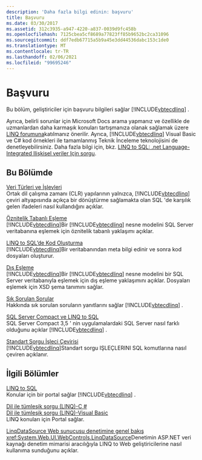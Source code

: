 ```yaml
---
description: 'Daha fazla bilgi edinin: başvuru'
title: Başvuru
ms.date: 03/30/2017
ms.assetid: 312c3935-a947-4220-a837-0039d9fc458b
ms.openlocfilehash: 7125cbea5cf8689a77823ff85b9652bc2ca31096
ms.sourcegitcommit: ddf7edb67715a5b9a45e3dd44536dabc153c1de0
ms.translationtype: MT
ms.contentlocale: tr-TR
ms.lasthandoff: 02/06/2021
ms.locfileid: "99695246"
---
```

# <a name="reference"></a>Başvuru

Bu bölüm, geliştiriciler için başvuru bilgileri sağlar [!INCLUDE[vbtecdlinq](../../../../../../includes/vbtecdlinq-md.md)] .  
  
 Ayrıca, belirli sorunlar için Microsoft Docs arama yapmanız ve özellikle de uzmanlardan daha karmaşık konuları tartışmanıza olanak sağlamak üzere [LINQ forumuna](https://social.msdn.microsoft.com/forums/en-us/home?forum=linqtosql)katılmanız önerilir. Ayrıca, [!INCLUDE[vbtecdlinq](../../../../../../includes/vbtecdlinq-md.md)] Visual Basic ve C# kod örnekleri ile tamamlanmış Teknik İnceleme teknolojisini de denetleyebilirsiniz. Daha fazla bilgi için, bkz. [LINQ to SQL: .net Language-Integrated Ilişkisel veriler Için sorgu](/previous-versions/dotnet/articles/bb425822(v=msdn.10)).  
  
## <a name="in-this-section"></a>Bu Bölümde  

 [Veri Türleri ve İşlevleri](data-types-and-functions.md)  
 Ortak dil çalışma zamanı (CLR) yapılarının yalnızca, [!INCLUDE[vbtecdlinq](../../../../../../includes/vbtecdlinq-md.md)] çeviri altyapısında açıkça bir dönüştürme sağlamakta olan SQL 'de karşılık gelen ifadeleri nasıl kullandığını açıklar.  
  
 [Öznitelik Tabanlı Eşleme](attribute-based-mapping.md)  
 [!INCLUDE[vbtecdlinq](../../../../../../includes/vbtecdlinq-md.md)]Bir [!INCLUDE[vbtecdlinq](../../../../../../includes/vbtecdlinq-md.md)] nesne modelini SQL Server veritabanına eşlemek için öznitelik tabanlı yaklaşımı açıklar.  
  
 [LINQ to SQL’de Kod Oluşturma](code-generation-in-linq-to-sql.md)  
 [!INCLUDE[vbtecdlinq](../../../../../../includes/vbtecdlinq-md.md)]Bir veritabanından meta bilgi edinir ve sonra kod dosyaları oluşturur.  
  
 [Dış Eşleme](external-mapping.md)  
 [!INCLUDE[vbtecdlinq](../../../../../../includes/vbtecdlinq-md.md)]Bir [!INCLUDE[vbtecdlinq](../../../../../../includes/vbtecdlinq-md.md)] nesne modelini bir SQL Server veritabanıyla eşlemek için dış eşleme yaklaşımını açıklar. Dosyaları eşlemek için XSD şema tanımını sağlar.  
  
 [Sık Sorulan Sorular](frequently-asked-questions.md)  
 Hakkında sık sorulan soruların yanıtlarını sağlar [!INCLUDE[vbtecdlinq](../../../../../../includes/vbtecdlinq-md.md)] .  
  
 [SQL Server Compact ve LINQ to SQL](sql-server-compact-and-linq-to-sql.md)  
 SQL Server Compact 3,5 ' nin uygulamalardaki SQL Server nasıl farklı olduğunu açıklar [!INCLUDE[vbtecdlinq](../../../../../../includes/vbtecdlinq-md.md)] .  
  
 [Standart Sorgu İşleci Çevirisi](standard-query-operator-translation.md)  
 [!INCLUDE[vbtecdlinq](../../../../../../includes/vbtecdlinq-md.md)]Standart sorgu IŞLEÇLERINI SQL komutlarına nasıl çeviren açıklanır.  
  
## <a name="related-sections"></a>İlgili Bölümler  

 [LINQ to SQL](index.md)  
 Konular için bir portal sağlar [!INCLUDE[vbtecdlinq](../../../../../../includes/vbtecdlinq-md.md)] .  
  
 [Dil ile tümleşik sorgu (LINQ)-C #](../../../../../csharp/programming-guide/concepts/linq/index.md)  
 [Dil ile tümleşik sorgu (LINQ)-Visual Basic](../../../../../visual-basic/programming-guide/concepts/linq/index.md)  
 LINQ konuları için Portal sağlar.  
  
 [LinqDataSource Web sunucusu denetimine genel bakış](/previous-versions/aspnet/bb547113(v=vs.100))  
 <xref:System.Web.UI.WebControls.LinqDataSource>Denetimin ASP.NET veri kaynağı denetim mimarisi aracılığıyla LINQ to Web geliştiricilerine nasıl kullanıma sunduğunu açıklar.
